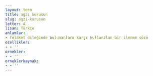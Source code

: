 ```yaml
---
layout: term
title: ağzı kurusun
slug: agzi-kurusun
letter: A
lisan: Türkçe
anlamlar:
- felaket dileğinde bulunanlara karşı kullanılan bir ilenme sözü
ozellikler:
- - ''
ornekler:
- - ''
orneklerkaynak:
- - ''
---
```

